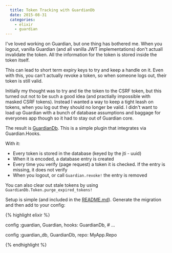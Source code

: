 ```yaml
---
  title: Token Tracking with GuardianDb
  date: 2015-08-31
  categories:
    - elixir
    - guardian
---
```


I've loved working on Guardian, but one thing has bothered me. When you logout,
vanilla Guardian (and all vanilla JWT implementations) don't actuall invalidate
the token. All the information for the token is stored inside the token itself.

This can lead to short term expiry keys to try and keep a handle on it. Even
with this, you can't actually revoke a token, so when someone logs out, their
token is still valid.

Initially my thought was to try and tie the token to the CSRF token, but this
turned out not to be such a good idea (and practially impossible with masked CSRF tokens). Instead I wanted a way to keep a tight leash on tokens, when you log out they should no longer be valid. I didn't want to load up Guardian with a bunch of database assumptions and baggage for everyones app though so it had to stay out of Guardian core.

The result is [GuardianDb](https://github.com/hassox/guardian_db). This is a
simple plugin that integrates via Guardian.Hooks.

With it:

* Every token is stored in the database (keyed by the jti - uuid)
* When it is encoded, a database entry is created
* Every time you verify (page request) a token it is checked. If the entry is
  missing, it does not verify
* When you logout, or call `Guardian.revoke!` the entry is removed

You can also clear out stale tokens by
using `GuardianDb.Token.purge_expired_tokens!`

Setup is simple (and included in the [README.md](https://github.com/hassox/guardian_db)). Generate the migration and then add to your config:

{% highlight elixir %}

config :guardian, Guardian,
       hooks: GuardianDb,
       # …

config :guardian_db, GuardianDb, repo: MyApp.Repo

{% endhighlight %}
